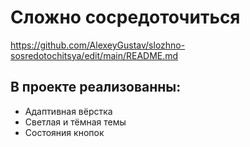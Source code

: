 # Сложно сосредоточиться

https://github.com/AlexeyGustav/slozhno-sosredotochitsya/edit/main/README.md

## В проекте реализованны:
* Адаптивная вёрстка
* Светлая и тёмная темы
* Состояния кнопок
